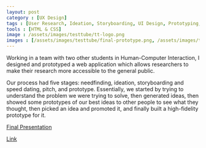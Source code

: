 ```yaml
---
layout: post
category : [UX Design]
tags : [User Research, Ideation, Storyboarding, UI Design, Prototyping, A/B Testing]
tools : [HTML & CSS]
image : /assets/images/testtube/tt-logo.png
images : [/assets/images/testtube/final-prototype.png, /assets/images/testtube/brainstorming.jpg, /assets/images/testtube/storyboard.jpg, /assets/images/testtube/paper-prototype.jpg]
---
```


<p class="description">
Working in a team with two other students in Human-Computer Interaction, I designed and prototyped a web application which allows researchers to make their research more accessible to the general public.</p>

<p class="description">
Our process had five stages: needfinding, ideation, storyboarding and speed dating, pitch, and prototype. Essentially, we started by trying to understand the problem we were trying to solve, then generated ideas, then showed some prototypes of our best ideas to other people to see what they thought, then picked an idea and promoted it, and finally built a high-fidelity prototype for it.
</p>

<p><a class="button large" href="../assets/pdf/TestTubeFinalPresentation.pdf">Final Presentation</a></p>
<p><a class = "button large" href="http://http://julia-t.com/testtube/home.php">Link</a></p>